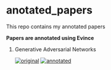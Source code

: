 # anotated_papers
This repo contains my annotated papers

**Papers are annotated using Evince**
1. Generative Adversarial Networks

    [![original](https://img.shields.io/badge/original-paper-brightgreen)](https://arxiv.org/abs/1406.2661)  [![annotated](https://img.shields.io/badge/annotated-paper-brown)](https://github.com/bipinKrishnan/anotated_papers/blob/main/vanilla_gan.pdf)

